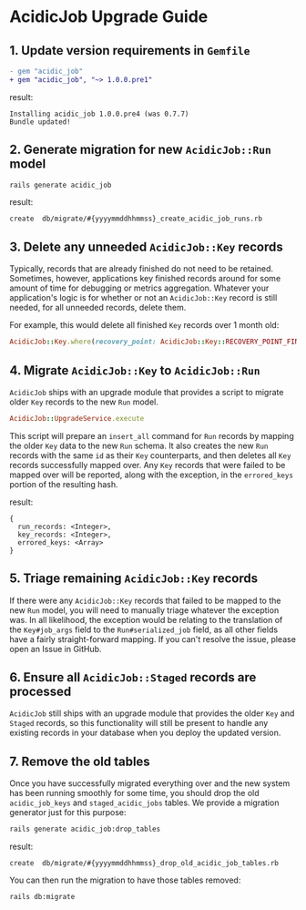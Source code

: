 # AcidicJob Upgrade Guide

## 1. Update version requirements in `Gemfile`

```diff
- gem "acidic_job"
+ gem "acidic_job", "~> 1.0.0.pre1"
```

result:
```
Installing acidic_job 1.0.0.pre4 (was 0.7.7)
Bundle updated!
```

## 2. Generate migration for new `AcidicJob::Run` model

```bash
rails generate acidic_job
```

result:
```
create  db/migrate/#{yyyymmddhhmmss}_create_acidic_job_runs.rb
```

## 3. Delete any unneeded `AcidicJob::Key` records

Typically, records that are already finished do not need to be retained. Sometimes, however, applications key finished records around for some amount of time for debugging or metrics aggregation. Whatever your application's logic is for whether or not an `AcidicJob::Key` record is still needed, for all unneeded records, delete them.

For example, this would delete all finished `Key` records over 1 month old:

```ruby
AcidicJob::Key.where(recovery_point: AcidicJob::Key::RECOVERY_POINT_FINISHED, last_run_at: ..1.month.ago).delete_all
```

## 4. Migrate `AcidicJob::Key` to `AcidicJob::Run`

`AcidicJob` ships with an upgrade module that provides a script to migrate older `Key` records to the new `Run` model.

```ruby
AcidicJob::UpgradeService.execute
```

This script will prepare an `insert_all` command for `Run` records by mapping the older `Key` data to the new `Run` schema. It also creates the new `Run` records with the same `id` as their `Key` counterparts, and then deletes all `Key` records successfully mapped over. Any `Key` records that were failed to be mapped over will be reported, along with the exception, in the `errored_keys` portion of the resulting hash.

result:
```
{
  run_records: <Integer>,
  key_records: <Integer>,
  errored_keys: <Array>
}
```

## 5. Triage remaining `AcidicJob::Key` records

If there were any `AcidicJob::Key` records that failed to be mapped to the new `Run` model, you will need to manually triage whatever the exception was. In all likelihood, the exception would be relating to the translation of the `Key#job_args` field to the `Run#serialized_job` field, as all other fields have a fairly straight-forward mapping. If you can't resolve the issue, please open an Issue in GitHub.

## 6. Ensure all `AcidicJob::Staged` records are processed

`AcidicJob` still ships with an upgrade module that provides the older `Key` and `Staged` records, so this functionality will still be present to handle any existing records in your database when you deploy the updated version.

## 7. Remove the old tables

Once you have successfully migrated everything over and the new system has been running smoothly for some time, you should drop the old `acidic_job_keys` and `staged_acidic_jobs` tables. We provide a migration generator just for this purpose:

```bash
rails generate acidic_job:drop_tables
```

result:
```
create  db/migrate/#{yyyymmddhhmmss}_drop_old_acidic_job_tables.rb
```

You can then run the migration to have those tables removed:

```bash
rails db:migrate
```
